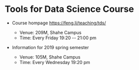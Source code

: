# Tools for Data Science Course

- Course hompage
  https://feng.li/teaching/tds/


    - Venue: 209M, Shahe Campus
    - Time: Every Friday 19:20 -- 21:00 pm

- Information for 2019 spring semester

    - Venue: 105M, Shahe Campus
    - Time: Every Wednesday 19:20 pm

